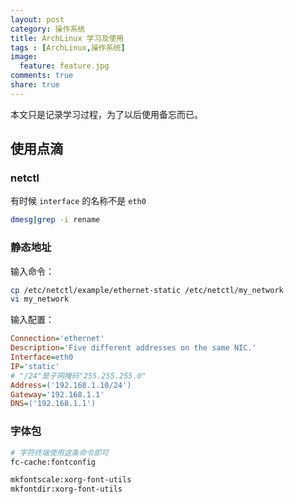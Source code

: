 ```yaml
---
layout: post
category: 操作系统
title: ArchLinux 学习及使用
tags : [ArchLinux,操作系统]
image:
  feature: feature.jpg
comments: true
share: true
---
```


本文只是记录学习过程，为了以后使用备忘而已。

使用点滴
--------

### netctl

有时候 `interface` 的名称不是 `eth0`

```bash
dmesg|grep -i rename
```

### 静态地址

输入命令：

```bash
cp /etc/netctl/example/ethernet-static /etc/netctl/my_network
vi my_network
```

输入配置：

```cfg
Connection='ethernet'
Description='Five different addresses on the same NIC.'
Interface=eth0
IP='static'
# "/24"是子网掩码"255.255.255.0"
Address=('192.168.1.10/24')
Gateway='192.168.1.1'
DNS=('192.168.1.1')
```

### 字体包

```bash
# 字符终端使用这条命令即可
fc-cache:fontconfig

mkfontscale:xorg-font-utils
mkfontdir:xorg-font-utils
```